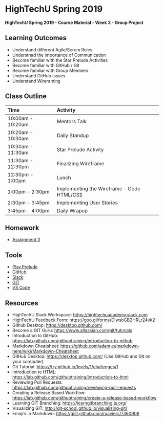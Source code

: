 # HighTechU Spring 2019

**HighTechU Spring 2019 - Course Material - Week 3 - Group Project**

## Learning Outcomes

* Understand different Agile/Scrum Roles
* Understnad the importance of Communication
* Become familiar with the Star Prelude Activities
* Become familiar with GitHub / Git
* Become familiar with Group Members
* Understand GitHub Issues
* Understand Wireraming

## Class Outline

|Time|Activity|
|:---|:---|
|10:00am - 10:20am|Mentors Talk|
|10:20am - 10:30am|Daily Standup|
|10:30am - 11:30am|Star Prelude Activity|
|11:30am - 12:30pm|Finalizing Wireframe|
|12:30pm - 1:00pm|Lunch|
|1:00pm - 2:30pm|Implementing the Wireframe - Code HTML/CSS|
|2:30pm - 3:45pm|Implementing User Stories|
|3:45pm - 4:00pm|Daily Wrapup|

## Homework

* [Assignment 3](https://github.com/hightechu/hightechu-spring2019/blob/master/week3/assignment3.md)

## Tools

* [Play Prelude](https://www.playprelude.com/player-login/)
* [GitHub](https://github.com/)
* [Slack](https://slack.com/)
* [GIT](https://git-scm.com/)
* [VS Code](https://code.visualstudio.com/)

## Resources

* HighTechU Slack Workspace: https://hightechuacademy.slack.com
* HighTechU Feedback Form: https://goo.gl/forms/DiwsbGB2HRLr24vk2
* Github Desktop: https://desktop.github.com/
* Become a GIT Guru: https://www.atlassian.com/git/tutorials
* Introduction to GitHub: https://lab.github.com/githubtraining/introduction-to-github
* Markdown Cheatsheet: https://github.com/adam-p/markdown-here/wiki/Markdown-Cheatsheet
* GitHub Desktop: https://desktop.github.com/ (Use GitHub and Git on your computer)
* Git Tutorial: https://try.github.io/levels/1/challenges/1
* Introduction to HTML: https://lab.github.com/githubtraining/introduction-to-html
* Reviewing Pull Requests: https://lab.github.com/githubtraining/reviewing-pull-requests
* Creating a Release Based Workflow: https://lab.github.com/githubtraining/create-a-release-based-workflow
* Learning GIT Branching: https://learngitbranching.js.org/
* Visualizing GIT: http://git-school.github.io/visualizing-git/
* Emoji’s in Markdown: https://gist.github.com/rxaviers/7360908
